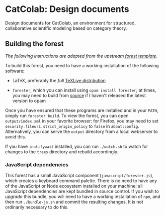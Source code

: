 # CatColab: Design documents

Design documents for CatColab, an environment for structured, collaborative
scientific modeling based on category theory.

## Building the forest

*The following instructions are adapted from the upstream [forest template](https://git.sr.ht/~jonsterling/forest-template).*

To build this forest, you need to have a working installation of the following software:

- LaTeX, preferably the _full_ [TeXLive distribution](https://tug.org/texlive/)

- `forester`, which you can install using `opam install forester`; at times, you may need to build from [source](https://git.sr.ht/~jonsterling/ocaml-forester) if I haven't released the latest version to opam

Once you have ensured that these programs are installed and in your `PATH`, simply run `forester build`. To view the forest, you can open `output/index.xml` in your favorite browser: for Firefox, you may need to set `security.fileuri.strict_origin_policy` to `false` in `about:config`. Alternatively, you can serve the `output` directory from a local webserver to avoid this.

If you have `inotifywait` installed, you can run `./watch.sh` to watch for changes to the `trees` directory and rebuild accordingly.

### JavaScript dependencies

This forest has a small JavaScript component (`javascript/forester.js`), which creates a keyboard command palette. There is no need to have any of the JavaScript or Node ecosystem installed on your machine; all JavaScript dependencies are kept bundled in source control. If you wish to _upgrade_ this bundle, you will need to have a working installation of `npm`, and then run `./bundle-js.sh` and commit the resulting changes. It is not ordinarily necessary to do this.
